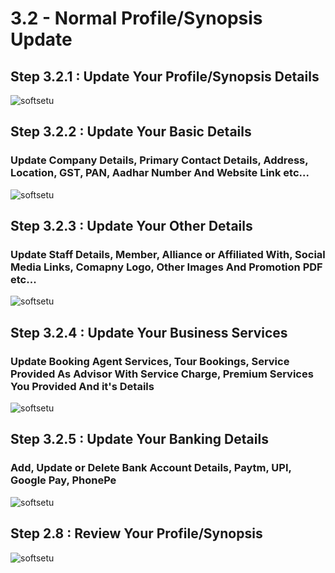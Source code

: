 # 3.2 - Normal Profile/Synopsis Update

## Step 3.2.1 : Update Your Profile/Synopsis Details

<img :src="$withBase('/images/PDF IMAGES/PROFILE UPDATE PROCESS/NORMAL PROFILE-SYNOPSIS UPDATE/SYNOPSIS EDIT ZOOM.png')" alt="softsetu" class="image-style" />


## Step 3.2.2 : Update Your Basic Details

### Update Company Details, Primary Contact Details, Address, Location, GST, PAN, Aadhar Number And Website Link etc...

<img :src="$withBase('/images/PDF IMAGES/PROFILE UPDATE PROCESS/NORMAL PROFILE-SYNOPSIS UPDATE/NEW IMAGES/BASIC PROFILE.png')" alt="softsetu" class="image-style" />

## Step 3.2.3 : Update Your Other Details

### Update Staff Details, Member, Alliance or Affiliated With, Social Media Links, Comapny Logo, Other Images And Promotion PDF etc...

<img :src="$withBase('/images/PDF IMAGES/PROFILE UPDATE PROCESS/NORMAL PROFILE-SYNOPSIS UPDATE/NEW IMAGES/OTHER DETAILS.png')" alt="softsetu" class="image-style" />

## Step 3.2.4 : Update Your Business Services

### Update Booking Agent Services, Tour Bookings, Service Provided As Advisor With Service Charge, Premium Services You Provided And it's Details

<img :src="$withBase('/images/PDF IMAGES/PROFILE UPDATE PROCESS/NORMAL PROFILE-SYNOPSIS UPDATE/NEW IMAGES/BUSINESS SERVICE.png')" alt="softsetu" class="image-style" />

## Step 3.2.5 : Update Your Banking Details

### Add, Update or Delete Bank Account Details, Paytm, UPI, Google Pay, PhonePe 

<img :src="$withBase('/images/PDF IMAGES/PROFILE UPDATE PROCESS/NORMAL PROFILE-SYNOPSIS UPDATE/NEW IMAGES/BANKING.png')" alt="softsetu" class="image-style" />

## Step 2.8 : Review Your Profile/Synopsis

<img :src="$withBase('/images/PDF IMAGES/PROFILE UPDATE PROCESS/NORMAL PROFILE-SYNOPSIS UPDATE/NEW IMAGES/REVIEW.png')" alt="softsetu" class="image-style" />